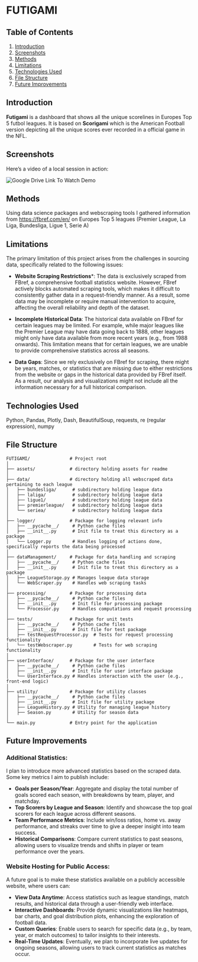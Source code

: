 # FUTIGAMI

## Table of Contents
1. [Introduction](#introduction)
2. [Screenshots](#screenshots)
3. [Methods](#methods)
4. [Limitations](#limitations)
5. [Technologies Used](#technologies-used)
6. [File Structure](#file-structure)
7. [Future Improvements](#future-improvements)

## Introduction

**Futigami** is a dashboard that shows all the unique scorelines in Europes Top 5 futbol leagues. It is based on **Scorigami** which is the American Football version depicting all the unique scores ever recorded in a official game in the NFL.

## Screenshots
Here’s a video of a local session in action:

![Google Drive Link To Watch Demo](https://drive.google.com/file/d/1gtmg7aCjsh6s_Fu5fPD9SIIndJEzFOn6/view?usp=sharing)

## Methods

Using data science packages and webscraping tools I gathered information from https://fbref.com/en/ on Europes Top 5 leagues (Premier League, La Liga, Bundesliga, Ligue 1, Serie A)

## Limitations

The primary limitation of this project arises from the challenges in sourcing data, specifically related to the following issues:

- **Website Scraping Restrictions***:
The data is exclusively scraped from FBref, a comprehensive football statistics website. However, FBref actively blocks automated scraping tools, which makes it difficult to consistently gather data in a request-friendly manner. As a result, some data may be incomplete or require manual intervention to acquire, affecting the overall reliability and depth of the dataset.

- **Incomplete Historical Data**:
The historical data available on FBref for certain leagues may be limited. For example, while major leagues like the Premier League may have data going back to 1888, other leagues might only have data available from more recent years (e.g., from 1988 onwards). This limitation means that for certain leagues, we are unable to provide comprehensive statistics across all seasons.

- **Data Gaps**:
Since we rely exclusively on FBref for scraping, there might be years, matches, or statistics that are missing due to either restrictions from the website or gaps in the historical data provided by FBref itself. As a result, our analysis and visualizations might not include all the information necessary for a full historical comparison.


## Technologies Used

Python, Pandas, Plotly, Dash, BeautifulSoup, requests, re (regular expression), numpy

## File Structure
```
FUTIGAMI/               # Project root
│
├── assets/             # directory holding assets for readme
│
├── data/               # directory holding all webscraped data pertaining to each league
│   ├── bundesliga/      # subdirectory holding league data
│   ├── laliga/          # subdirectory holding league data
│   ├── ligue1/          # subdirectory holding league data
│   ├── premierleague/   # subdirectory holding league data
│   └── seriea/          # subdirectory holding league data
│ 
├── logger/             # Package for logging relevant info
│   ├── __pycache__/     # Python cache files
│   ├── __init__.py      # Init file to treat this directory as a package
│   └── Logger.py        # Handles logging of actions done, specifically reports the data being processed
│
├── dataManagement/     # Package for data handling and scraping
│   ├── __pycache__/     # Python cache files
│   ├── __init__.py      # Init file to treat this directory as a package
│   ├── LeagueStorage.py # Manages league data storage
│   └── WebScraper.py    # Handles web scraping tasks
│
├── processing/         # Package for processing data
│   ├── __pycache__/     # Python cache files
│   ├── __init__.py      # Init file for processing package
│   └── Processor.py     # Handles computations and request processing
│
├── tests/              # Package for unit tests
│   ├── __pycache__/     # Python cache files
│   ├── __init__.py      # Init file for test package
│   ├── testRequestProcessor.py  # Tests for request processing functionality
│   └── testWebscraper.py        # Tests for web scraping functionality
│
├── userInterface/      # Package for the user interface
│   ├── __pycache__/     # Python cache files
│   ├── __init__.py      # Init file for user interface package
│   └── UserInterface.py # Handles interaction with the user (e.g., front-end logic)
│
├── utility/            # Package for utility classes
│   ├── __pycache__/     # Python cache files
│   ├── __init__.py      # Init file for utility package
│   ├── LeagueHistory.py # Utility for managing league history
│   ├── Season.py        # Utility for season data
│
└── main.py             # Entry point for the application
```

## Future Improvements
### **Additional Statistics**:
I plan to introduce more advanced statistics based on the scraped data. Some key metrics I aim to publish include:

- **Goals per Season/Year**: Aggregate and display the total number of goals scored each season, with breakdowns by team, player, and matchday.
- **Top Scorers by League and Season**: Identify and showcase the top goal scorers for each league across different seasons.
- **Team Performance Metrics**: Include win/loss ratios, home vs. away performance, and streaks over time to give a deeper insight into team success.
- **Historical Comparisons**: Compare current statistics to past seasons, allowing users to visualize trends and shifts in player or team performance over the years.

### **Website Hosting for Public Access**:
A future goal is to make these statistics available on a publicly accessible website, where users can:

- **View Data Anytime**: Access statistics such as league standings, match results, and historical data through a user-friendly web interface.
- **Interactive Dashboards**: Provide dynamic visualizations like heatmaps, bar charts, and goal distribution plots, enhancing the exploration of football data.
- **Custom Queries**: Enable users to search for specific data (e.g., by team, year, or match outcomes) to tailor insights to their interests.
- **Real-Time Updates**: Eventually, we plan to incorporate live updates for ongoing seasons, allowing users to track current statistics as matches occur.
